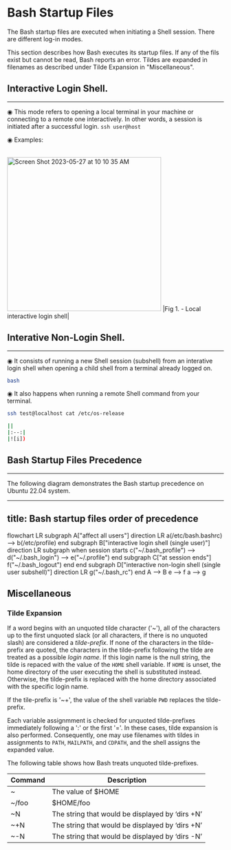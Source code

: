 # Bash Startup Files
The Bash startup files are executed when initiating a Shell session. There are different log-in modes.

This section describes how Bash executes its startup files. If any of the fils exist but cannot be read, Bash reports an error. Tildes are expanded in filenames as described under Tilde Expansion in "Miscellaneous".

## Interactive Login Shell.
---------------------------------------------------------------------
◉ This mode refers to opening a local terminal in your machine or connecting to a remote one interactively. In other words, a session is initiated after a successful login. `ssh user@host`

◉ Examples:

||
|:--:|
<img width="358" alt="Screen Shot 2023-05-27 at 10 10 35 AM" src="https://github.com/aliamrod/BASH/assets/62684338/a8c2a021-3bc8-4bce-80e7-e81d72ca8297">
|Fig 1. - Local interactive login shell|










## Interative Non-Login Shell.
---------------------------------------------------------------------
◉ It consists of running a new Shell session (subshell) from an interative login shell when opening a child shell from a terminal already logged on.

```bash
bash

```
◉ It also happens when running a remote Shell command from your terminal.
```bash
ssh test@localhost cat /etc/os-release

```

```bash
||
|:--:|
|![i])
```

## Bash Startup Files Precedence
---------------------------------------------------------------------
The following diagram demonstrates the Bash startup precedence on Ubuntu 22.04 system.

---
title: Bash startup files order of precedence
---
flowchart LR
  subgraph A["affect all users"]
    direction LR
    a(/etc/bash.bashrc) -->  b(/etc/profile) 
  end 
  subgraph B["interactive login shell (single user)"]
    direction LR
    subgraph when session starts
      c("~/.bash_profile") --> 
      d("~/.bash_login") --> 
      e("~/.profile") 
    end
    subgraph C["at session ends"]
      f("~/.bash_logout")
    end
  end
  subgraph D["interactive non-login shell (single user subshell)"]
    direction LR
      g("~/.bash_rc")
  end
  A --> B
  e --> f
  a --> g


## Miscellaneous
### Tilde Expansion
If a word begins with an unquoted tilde character ('~'), all of the characters up to the first unquoted slack (or all characters, if there is no unquoted slash) are considered a _tilde-prefix_. If none of the characters in the tilde-prefix are quoted, the characters in the tilde-prefix following the tilde are treated as a possible _login name_. If this login name is the null string, the tilde is repaced with the value of the `HOME` shell variable. If `HOME` is unset, the home directory of the user executing the shell is substituted instead. Otherwise, the tilde-prefix is replaced with the home directory associated with the specific login name.

If the tile-prefix is '~+', the value of the shell variable `PWD` replaces the tilde-prefix. 

Each variable assignmment is checked for unquoted tilde-prefixes immediately following a ':' or the first '='. In these cases, tilde expansion is also performed. Consequently, one may use filenames with tildes in assignments to `PATH`, `MAILPATH`, and `CDPATH`, and the shell assigns the expanded value.

The following table shows how Bash treats unquoted tilde-prefixes.

| Command | Description |
| --- | --- |
| ~ | The value of $HOME|
| ~/foo | $HOME/foo |
| ~N | The string that would be displayed by ‘dirs +N’ |
| ~+N | The string that would be displayed by ‘dirs +N’ |
| ~-N | The string that would be displayed by ‘dirs -N’ |







